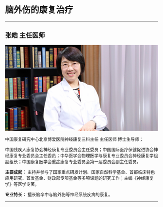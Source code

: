 # 脑外伤的康复治疗

---

## 张皓 主任医师

![1679211442701](image/c03_055/1679211442701.png)

中国康复研究中心北京博爱医院神经康复三科主任 主任医师 博士生导师；

中国残疾人康复协会神经康复专业委员会主任委员；中国国际医疗保健促进协会神经康复专业委员会主任委员；中华医学会物理医学与康复专业委员会神经康复学组副组长；中国康复医学会重症康复专业委员会第一届委员会副主任委员。


**主要成就：** 主持并参与了国家重点研发计划、国家自然科学基金、首都临床特色应用研究、首发基金、财政部专项基金等多项课题的研究工作；主编《神经康复学》等医学专著。


**专业特长：** 擅长脑卒中与脑外伤等神经系统疾病的康复。

---
